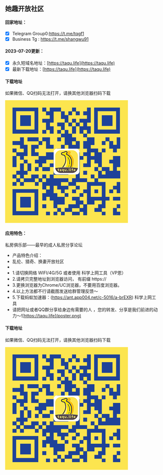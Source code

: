 ## 她趣开放社区

#### 回家地址：
- [x] Telegram Group0:https://t.me/tqgf1
- [x] Business Tg : https://t.me/shangwu91
#### 2023-07-20更新：
- [x] 永久短域名地址：[https://taqu.life](https://taqu.life)
- [x] 最新下载地址：[https://taqu.life](https://taqu.life)
#### 下载地址

如果微信、QQ扫码无法打开，请换其他浏览器扫码下载

![她趣开放社区下载二维码](code.png)
#### 应用特色：
私房俱乐部——最早的成人私房分享论坛
- 产品特色介绍：
- 乱伦、猎奇、换妻开放社区
- 
- 1.请切换网络 WIFI/4G/5G 或者使用 科学上网工具（VP恩）
- 2.请拷贝完整地址到浏览器访问， 有前缀 https://
- 3.更换浏览器为Chrome/UC浏览器，不要用百度浏览器。
- 4.以上方法都不行请截图发送给群管理反馈～
- 5.下载蚂蚁加速器：(https://ant.app004.net/c-5016/a-brEXR) 科学上网工具
- 请把网址或者QQ群分享给身边有需要的人 ，您的转发、分享是我们前进的动力～![https://taqu.life](poster.png)
#### 下载地址

如果微信、QQ扫码无法打开，请换其他浏览器扫码下载

![她趣开放社区下载二维码](code.png)
